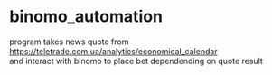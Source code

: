 # binomo_automation
program takes news quote from https://teletrade.com.ua/analytics/economical_calendar
<br />and interact with binomo to place bet dependending on quote result
